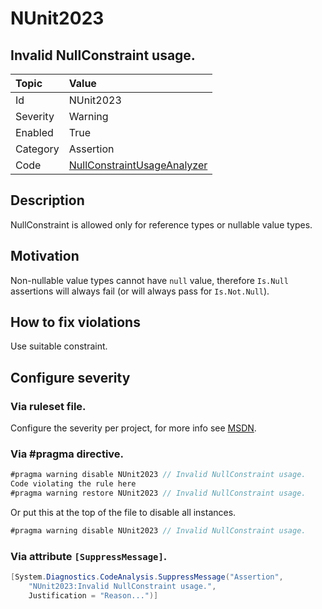 # NUnit2023

## Invalid NullConstraint usage.

| Topic    | Value
| :--      | :--
| Id       | NUnit2023
| Severity | Warning
| Enabled  | True
| Category | Assertion
| Code     | [NullConstraintUsageAnalyzer](https://github.com/nunit/nunit.analyzers/blob/0.2.0/src/nunit.analyzers/NullConstraintUsage/NullConstraintUsageAnalyzer.cs)

## Description

NullConstraint is allowed only for reference types or nullable value types.

## Motivation

Non-nullable value types cannot have `null` value, therefore `Is.Null` assertions will always fail (or will always pass for `Is.Not.Null`).

## How to fix violations

Use suitable constraint.

<!-- start generated config severity -->
## Configure severity

### Via ruleset file.

Configure the severity per project, for more info see [MSDN](https://msdn.microsoft.com/en-us/library/dd264949.aspx).

### Via #pragma directive.

```csharp
#pragma warning disable NUnit2023 // Invalid NullConstraint usage.
Code violating the rule here
#pragma warning restore NUnit2023 // Invalid NullConstraint usage.
```

Or put this at the top of the file to disable all instances.

```csharp
#pragma warning disable NUnit2023 // Invalid NullConstraint usage.
```

### Via attribute `[SuppressMessage]`.

```csharp
[System.Diagnostics.CodeAnalysis.SuppressMessage("Assertion", 
    "NUnit2023:Invalid NullConstraint usage.",
    Justification = "Reason...")]
```
<!-- end generated config severity -->
